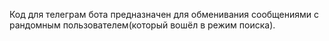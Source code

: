 Код для телеграм бота предназначен для
обменивания сообщениями с
рандомным пользователем(который вошёл в режим поиска).
